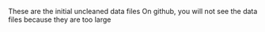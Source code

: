 These are the initial uncleaned data files
On github, you will not see the data files because they are too large